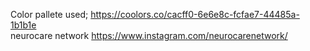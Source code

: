 Color pallete used; https://coolors.co/cacff0-6e6e8c-fcfae7-44485a-1b1b1e <br>
neurocare network https://www.instagram.com/neurocarenetwork/
